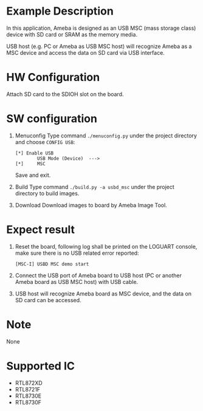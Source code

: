 # Example Description

In this application, Ameba is designed as an USB MSC (mass storage class) device with SD card or SRAM as the memory media.

USB host (e.g. PC or Ameba as USB MSC host) will recognize Ameba as a MSC device and access the data on SD card via USB interface.

# HW Configuration

Attach SD card to the SDIOH slot on the board.

# SW configuration

1. Menuconfig
	Type command `./menuconfig.py` under the project directory and choose `CONFIG USB`:
	```
	[*] Enable USB
			USB Mode (Device)  --->
	[*] 	MSC
	```
	Save and exit.

2. Build
   Type command `./build.py -a usbd_msc` under the project directory to build images.

3. Download
	Download images to board by Ameba Image Tool.

# Expect result

1. Reset the board, following log shall be printed on the LOGUART console, make sure there is no USB related error reported:
	```
	[MSC-I] USBD MSC demo start
	```

2. Connect the USB port of Ameba board to USB host (PC or another Ameba board as USB MSC host) with USB cable.

3. USB host will recognize Ameba board as MSC device, and the data on SD card can be accessed.

# Note

None

# Supported IC

- RTL872XD
- RTL8721F
- RTL8730E
- RTL8730F
